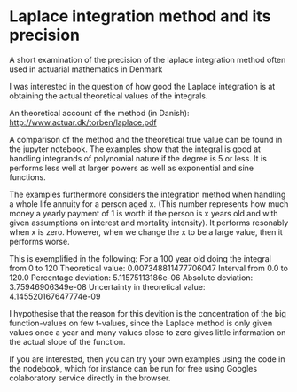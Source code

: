 # Laplace integration method and its precision
A short examination of the precision of the laplace integration method often used in actuarial mathematics in Denmark

I was interested in the question of how good the Laplace integration is at obtaining the actual theoretical values of the integrals.

An theoretical account of the method (in Danish):
http://www.actuar.dk/torben/laplace.pdf

A comparison of the method and the theoretical true value can be found in the jupyter notebook. 
The examples show that the integral is good at handling integrands of polynomial nature if the degree is 5 or less. It is performs less well at larger powers as well as exponential and sine functions.

The examples furthermore considers the integration method when handling a whole life annuity for a person aged x. (This number represents how much money a yearly payment of 1 is worth if the person is x years old and with given assumptions on interest and mortality intensity). It performs resonably when x is zero. However, when we change the x to be a large value, then it performs worse. 

This is exemplified in the following:
For a 100 year old doing the integral from 0 to 120
Theoretical value: 0.007348811477706047
Interval from 0.0 to 120.0
Percentage deviation: 5.11575113186e-06
Absolute deviation: 3.75946906349e-08
Uncertainty in theoretical value: 4.145520167647774e-09

I hypothesise that the reason for this devition is the concentration of the big function-values on few t-values, since the Laplace method is only given values once a year and many values close to zero gives little information on the actual slope of the function.

If you are interested, then you can try your own examples using the code in the nodebook, which for instance can be run for free using Googles colaboratory service directly in the browser.

